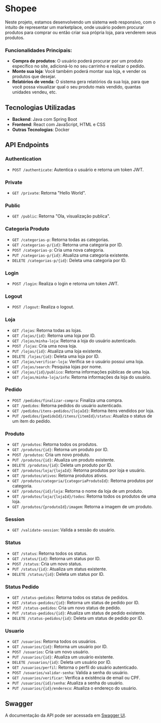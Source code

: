 # Shopee

Neste projeto, estamos desenvolvendo um sistema web responsivo, com o intuito de representar um marketplace, onde usuário podem procurar produtos para comprar ou então criar sua própria loja, para venderem seus produtos.


### Funcionalidades Principais:
- **Compra de produtos**: O usuário poderá procurar por um produto específico no site, adicioná-lo no seu carrinho e realizar o pedido.
- **Monte sua loja**: Você também poderá montar sua loja, e vender os produtos que desejar.
- **Relatórios de venda**: O sistema gera relatórios da sua loja, para que você possa visualizar qual o seu produto mais vendido, quantas unidades vendeu, etc.

## Tecnologias Utilizadas

- **Backend**: Java com Spring Boot
- **Frontend**: React com JavaScript, HTML e CSS
- **Outras Tecnologias**: Docker

## API Endpoints

### Authentication
- `POST /authenticate`: Autentica o usuário e retorna um token JWT.

### Private
- `GET /private`: Retorna "Hello World".

### Public
- `GET /public`: Retorna "Ola, visualização publica".

### Categoria Produto
- `GET /categorias-p`: Retorna todas as categorias.
- `GET /categorias-p/{id}`: Retorna uma categoria por ID.
- `POST /categorias-p`: Cria uma nova categoria.
- `PUT /categorias-p/{id}`: Atualiza uma categoria existente.
- `DELETE /categorias-p/{id}`: Deleta uma categoria por ID.

### Login
- `POST /login`: Realiza o login e retorna um token JWT.

### Logout
- `POST /logout`: Realiza o logout.

### Loja
- `GET /lojas`: Retorna todas as lojas.
- `GET /lojas/{id}`: Retorna uma loja por ID.
- `GET /lojas/minha-loja`: Retorna a loja do usuário autenticado.
- `POST /lojas`: Cria uma nova loja.
- `PUT /lojas/{id}`: Atualiza uma loja existente.
- `DELETE /lojas/{id}`: Deleta uma loja por ID.
- `GET /lojas/verificar-loja`: Verifica se o usuário possui uma loja.
- `GET /lojas/search`: Pesquisa lojas por nome.
- `GET /lojas/{id}/publico`: Retorna informações públicas de uma loja.
- `GET /lojas/minha-loja/info`: Retorna informações da loja do usuário.

### Pedido
- `POST /pedidos/finalizar-compra`: Finaliza uma compra.
- `GET /pedidos`: Retorna pedidos do usuário autenticado.
- `GET /pedidos/itens-pedidos/{lojaId}`: Retorna itens vendidos por loja.
- `PUT /pedidos/{pedidoId}/itens/{itemId}/status`: Atualiza o status de um item do pedido.

### Produto
- `GET /produtos`: Retorna todos os produtos.
- `GET /produtos/{id}`: Retorna um produto por ID.
- `POST /produtos`: Cria um novo produto.
- `PUT /produtos/{id}`: Atualiza um produto existente.
- `DELETE /produtos/{id}`: Deleta um produto por ID.
- `GET /produtos/loja/{lojaId}`: Retorna produtos por loja e usuário.
- `GET /produtos/ativos`: Retorna produtos ativos.
- `GET /produtos/categoria/{categoriaProdutoId}`: Retorna produtos por categoria.
- `GET /produtos/{id}/loja`: Retorna o nome da loja de um produto.
- `GET /produtos/loja/{lojaId}/todos`: Retorna todos os produtos de uma loja.
- `GET /produtos/{produtoId}/imagem`: Retorna a imagem de um produto.

### Session
- `GET /validate-session`: Valida a sessão do usuário.

### Status
- `GET /status`: Retorna todos os status.
- `GET /status/{id}`: Retorna um status por ID.
- `POST /status`: Cria um novo status.
- `PUT /status/{id}`: Atualiza um status existente.
- `DELETE /status/{id}`: Deleta um status por ID.

### Status Pedido
- `GET /status-pedidos`: Retorna todos os status de pedidos.
- `GET /status-pedidos/{id}`: Retorna um status de pedido por ID.
- `POST /status-pedidos`: Cria um novo status de pedido.
- `PUT /status-pedidos/{id}`: Atualiza um status de pedido existente.
- `DELETE /status-pedidos/{id}`: Deleta um status de pedido por ID.

### Usuario
- `GET /usuarios`: Retorna todos os usuários.
- `GET /usuarios/{id}`: Retorna um usuário por ID.
- `POST /usuarios`: Cria um novo usuário.
- `PUT /usuarios/{id}`: Atualiza um usuário existente.
- `DELETE /usuarios/{id}`: Deleta um usuário por ID.
- `GET /usuarios/perfil`: Retorna o perfil do usuário autenticado.
- `POST /usuarios/validar-senha`: Valida a senha do usuário.
- `GET /usuarios/verificar`: Verifica a existência de email ou CPF.
- `PUT /usuarios/{id}/senha`: Atualiza a senha do usuário.
- `PUT /usuarios/{id}/endereco`: Atualiza o endereço do usuário.

## Swagger
A documentação da API pode ser acessada em [Swagger UI](http://localhost:8080/swagger-ui.html).
